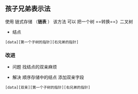 ##  孩子兄弟表示法
使用 链式存储 （**链表** ）
该方法 可以 把一个树 ==转换==》二叉树

* 结点
```shell
[data][第一个子树的指针][右兄弟的指针]
```

###   改进
* 问题
找结点的双亲麻烦

* 解决
顺序存储中的结点 添加双亲字段
```shell
[data][双亲][第一个子树的指针][右兄弟的指针]
```
